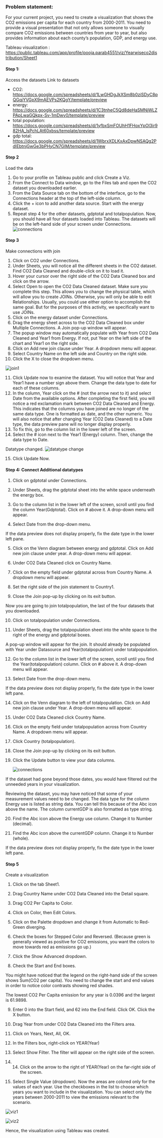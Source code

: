 ### Problem statement: 
For your current project, you need to create a visualization that shows the CO2 emissions per capita for each country from 2000-2011. You need to provide a visual presentation that not only allows someone to visually compare CO2 emissions between countries from year to year, but also provides information about each county’s population, GDP, and energy use. 

Tableau visualization : https://public.tableau.com/app/profile/pooja.parab4551/viz/Yearwiseco2distribution/Sheet1

#### Step 1:
Access the datasets
Link to datasets
- CO2: https://docs.google.com/spreadsheets/d/1LwGHDgJkXSm8b0ziSDyC8pQGqjYVGpX9mAEVPs2KQgY/template/preview
- energy: https://docs.google.com/spreadsheets/d/1C3tnheC5Qd8deHaSMNjWLZPApLwaGQkpx-Sv-1mDwv0/template/preview
- total population: https://docs.google.com/spreadsheets/d/1yfbxSmFOUhH1FHoxYpOl3ir982HA_lsPchLAt60xbss/template/preview
- gdp total: https://docs.google.com/spreadsheets/d/1WbrxXDLKxAxDpwNSAQg2PdIEbtnjGwGe3bPHyCN7GlM/template/preview


#### Step 2
Load the data
1. Go to your profile on Tableau public and click Create a Viz.
2. From the Connect to Data window, go to the Files tab and open the CO2 dataset you downloaded earlier.
3. From the Data Source tab on the bottom of the interface, go to the Connections header at the top of the left-side column.
4. Click the + icon to add another data source. Start with the energy dataset.
5. Repeat step 4 for the other datasets, gdptotal and totalpopulation.
Now, you should have all four datasets loaded into Tableau. The datasets will be on the left-hand side of your screen under Connections.
![connections](https://github.com/PoojaParab-DA/Tableau/assets/172165136/39ce8fa6-d917-4aff-a406-1c26cce650eb) 

#### Step 3
Make connections with join
1. Click on CO2 under Connections. 
2. Under Sheets, you will notice all the different sheets in the CO2 dataset. Find CO2 Data Cleaned and double-click on it to load it.
3. Hover your cursor over the right side of the CO2 Data Cleaned box and click on the arrow.
4. Select Open to open the CO2 Data Cleaned dataset. Make sure you complete this step. This allows you to change the physical table, which will allow you to create JOINs. Otherwise, you will only be able to edit Relationships. Usually, you could use either option to accomplish the same goal. But for the purposes of this activity, we specifically want to use JOINs.
5. Click on the energy dataset under Connections.
6. Drag the energy sheet across to the CO2 Data Cleaned box under Multiple Connections. A Join pop-up window will appear.
7. The popup window may automatically populate with Year from CO2 Data Cleaned and Year1 from Energy. If not, put Year on the left side of the chart and Year1 on the right side.
8. Click on Add new join clause under Year. A dropdown menu will appear.
9. Select Country Name on the left side and Country on the right side.
10. Click the X to close the dropdown menu.

![join1](https://github.com/PoojaParab-DA/Tableau/assets/172165136/a34aac19-bbbf-4eec-b538-2ae972605b44)

11. Click Update now to examine the dataset. You will notice that Year and Year1 have a number sign above them. Change the data type to date for each of these columns. 
12. In the column, Year click on the # (not the arrow next to it) and select Date from the available options. 
After completing the first field, you will notice a red exclamation mark between CO2 Data Cleaned and Energy. This indicates that the columns you have joined are no longer of the same data type. One is formatted as date, and the other numeric.
You will also notice that after changing Year (CO2 Data Cleaned) to a Date type, the data preview pane will no longer display properly.
13. To fix this, go to the column list in the lower left of the screen. 
14. Select the # icon next to the Year1 (Energy) column. Then, change the data type to Date.

Datatype changed.
![datatype change](https://github.com/PoojaParab-DA/Tableau/assets/172165136/9a3c091c-b205-4135-95c5-1cefa9853d78)

15. Click Update Now.

#### Step 4: Connect Additional datatypes

1. Click on gdptotal under Connections.

2. Under Sheets, drag the gdptotal sheet into the white space underneath the energy box.  

3. Go to the column list in the lower left of the screen, scroll until you find the column Year(Gdptotal). Click on # above it. A drop-down menu will appear.

4. Select Date from the drop-down menu.

If the data preview does not display properly, fix the date type in the lower left pane.

5. Click on the Venn diagram between energy and gdptotal. Click on Add new join clause under year. A drop-down menu will appear. 

6. Under CO2 Data Cleaned click on Country Name.

7. Click on the empty field under gdptotal across from Country Name. A dropdown menu will appear.

8. Set the right side of the join statement to Country1.

9. Close the Join pop-up by clicking on its exit button.

Now you are going to join totalpopulation, the last of the four datasets that you downloaded.

10. Click on totalpopulation under Connections.

11. Under Sheets, drag the totalpopulation sheet into the white space to the right of the energy and gdptotal boxes. 

A pop-up window will appear for the join. It should already be populated with Year under Datasource and Year(totalpopulation) under totalpopulation.

12. Go to the column list in the lower left of the screen, scroll until you find the Year(totalpopulation) column. Click on # above it. A drop-down menu will appear.

13. Select Date from the drop-down menu.

If the data preview does not display properly, fix the date type in the lower left pane.

14. Click on the Venn diagram to the left of totalpopulation. Click on Add new join clause under Year. A drop-down menu will appear. 

15. Under CO2 Data Cleaned click Country Name. 

16. Click on the empty field under totalpopulation across from Country Name. A dropdown menu will appear.

17. Click Country (totalpopulation).

18. Close the Join pop-up by clicking on its exit button.

19. Click the Update button to view your data columns.

    ![connections](https://github.com/PoojaParab-DA/Tableau/assets/172165136/ffae6a02-3992-43bc-81ee-b3678d6a1470)

If the dataset had gone beyond those dates, you would have filtered out the unneeded years in your visualization.

Reviewing the dataset, you may have noticed that some of your measurement values need to be changed. The data type for the column Energy use is listed as string data. You can tell this because of the Abc icon above the name. The column currentGDP is also formatted as type string.

20. Find the Abc icon above the Energy use column. Change it to Number (decimal).

21. Find the Abc icon above the currentGDP column. Change it to Number (whole).

If the data preview does not display properly, fix the date type in the lower left pane.

#### Step 5
Create a visualization

1. Click on the tab Sheet1.

2. Drag Country Name under CO2 Data Cleaned into the Detail square.

3. Drag CO2 Per Capita to Color.

4. Click on Color, then Edit Colors.

5. Click on the Palette dropdown and change it from Automatic to Red-Green diverging.

6. Check the boxes for Stepped Color and Reversed. (Because green is generally viewed as positive for CO2 emissions, you want the colors to move towards red as emissions go up.)

7. Click the Show Advanced dropdown.

8. Check the Start and End boxes.

You might have noticed that the legend on the right-hand side of the screen shows Sum(CO2 per capita). You need to change the start and end values in order to notice color contrasts showing red shades. 

The lowest CO2 Per Capita emission for any year is 0.0396 and the largest is 61.9898. 

9. Enter 0 into the Start field, and 62 into the End field. Click OK. Click the X button.

10. Drag Year from under CO2 Data Cleaned into the Filters area. 

11. Click on Years, Next, All, OK.

12. In the Filters box, right-click on YEAR(Year)

13. Select Show Filter. The filter will appear on the right side of the screen.

14. 14. Click on the arrow to the right of YEAR(Year) on the far-right side of the screen.

15. Select Single Value (dropdown). Now the areas are colored only for the values of each year. Use the checkboxes in the list to choose which years you want to include in the visualization. You can select only the years between 2000-2011 to view the emissions relevant to the scenario.

![viz1](https://github.com/PoojaParab-DA/Tableau/assets/172165136/c054fa94-ee32-494c-a7b3-c44769849751)

![viz2](https://github.com/PoojaParab-DA/Tableau/assets/172165136/6f10fc7f-0971-4677-92bd-2a3c91de48f6)

Hence, the visualization using Tableau was created.

